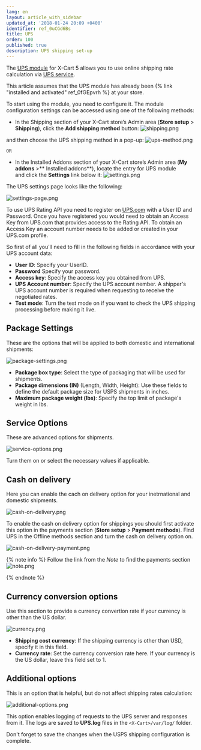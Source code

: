 ```yaml
---
lang: en
layout: article_with_sidebar
updated_at: '2018-01-24 20:09 +0400'
identifier: ref_0uCGd6Bs
title: UPS
order: 100
published: true
description: UPS shipping set-up
---
```

The [UPS module](https://market.x-cart.com/addons/ups.html "UPS") for X-Cart 5 allows you to use online shipping rate calculation via [UPS service](https://www.ups.com/us/en/global.page "UPS").

This article assumes that the UPS module has already been {% link "installed and activated" ref_0fGEpvrh %} at your store.

To start using the module, you need to configure it. The module configuration settings can be accessed using one of the following methods:

*   In the Shipping section of your X-Cart store’s Admin area (**Store setup** > **Shipping**), click the **Add shipping method** button:
![shipping.png]({{site.baseurl}}/attachments/ref_whrpZnV3/shipping.png)

and then choose the UPS shipping method in a pop-up:
![ups-method.png]({{site.baseurl}}/attachments/ref_0uCGd6Bs/ups-method.png)


    OR
*   In the Installed Addons section of your X-Cart store’s Admin area (**My addons** >** Installed addons**), locate the entry for UPS module and click the **Settings** link below it:
![settings.png]({{site.baseurl}}/attachments/ref_0uCGd6Bs/settings.png)



The UPS settings page looks like the following:

![settings-page.png]({{site.baseurl}}/attachments/ref_0uCGd6Bs/settings-page.png)

To use UPS Rating API you need to register on [UPS.com](https://www.ups.com/us/en/Home.page "UPS") with a User ID and Password. Once you have registered you would need to obtain an Access Key from UPS.com that provides access to the Rating API. To obtain an Access Key an account number needs to be added or created in your UPS.com profile.

So first of all you'll need to fill in the following fields in accordance with your UPS account data:

*   **User ID**: Specify your UserID.
*   **Password** Specify your password.
*   **Access key**: Specify the access key you obtained from UPS.
*   **UPS Account number**: Specify the UPS account nember. A shipper's UPS account number is required when requesting to receive the negotiated rates.
*   **Test mode**: Turn the test mode on if you want to check the UPS shipping processing before making it live.
 
## Package Settings

These are the options that will be applied to both domestic and international shipments:

![package-settings.png]({{site.baseurl}}/attachments/ref_0uCGd6Bs/package-settings.png)

*   **Package box type**: Select the type of packaging that will be used for shipments.
*   **Package dimensions (IN)** (Length, Width, Height): Use these fields to define the default package size for USPS shipments in inches.
*   **Maximum package weight (lbs)**: Specify the top limit of package's weight in lbs.

## Service Options

These are advanced options for shipments.

![service-options.png]({{site.baseurl}}/attachments/ref_0uCGd6Bs/service-options.png)

Turn them on or select the necessary values if applicable.

## Cash on delivery

Here you can enable the cach on delivery option for your inetrnational and domestic shipments.

![cash-on-delivery.png]({{site.baseurl}}/attachments/ref_0uCGd6Bs/cash-on-delivery.png)

To enable the cash on delivery option for shippings you should first activate this option in the payments section (**Store setup** > **Payment methods**). Find UPS in the Offline methods section and turn the cash on delivery option on.

![cash-on-delivery-payment.png]({{site.baseurl}}/attachments/ref_0uCGd6Bs/cash-on-delivery-payment.png)


{% note info %}
Follow the link from the _Note_ to find the payments section
![note.png]({{site.baseurl}}/attachments/ref_whrpZnV3/note.png)

{% endnote %}

## Currency conversion options

Use this section to provide a currency convertion rate if your currency is other than the US dollar. 

![currency.png]({{site.baseurl}}/attachments/ref_0uCGd6Bs/currency.png)

*   **Shipping cost currency**: If the shipping currency is other than USD, specify it in this field.
*   **Currency rate**: Set the currency conversion rate here. If your currency is the US dollar, leave this field set to 1.


## Additional options

This is an option that is helpful, but do not affect shipping rates calculation:

![additional-options.png]({{site.baseurl}}/attachments/ref_0uCGd6Bs/additional-options.png)
 
This option enables logging of requests to the UPS server and responses from it. The logs are saved to **UPS.log** files in the `<X-Cart>/var/log/` folder.

Don't forget to save the changes when the USPS shipping configuration is complete.

